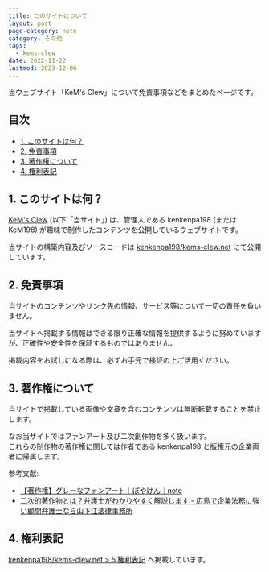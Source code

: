```yaml
---
title: このサイトについて
layout: post
page-category: note
category: その他
tags:
  - kems-clew
date: 2022-11-22
lastmod: 2023-12-06
---
```


当ウェブサイト「KeM's Clew」について免責事項などをまとめたページです。

<!-- omit in toc -->
## 目次

- [1. このサイトは何？](#1-このサイトは何)
- [2. 免責事項](#2-免責事項)
- [3. 著作権について](#3-著作権について)
- [4. 権利表記](#4-権利表記)

## 1. このサイトは何？

[KeM's Clew](https://kems-clew.net/) (以下「当サイト」) は、管理人である kenkenpa198 (または KeM198) が趣味で制作したコンテンツを公開しているウェブサイトです。  

当サイトの構築内容及びソースコードは [kenkenpa198/kems-clew.net](https://github.com/kenkenpa198/kems-clew.net) にて公開しています。

## 2. 免責事項

当サイトのコンテンツやリンク先の情報、サービス等について一切の責任を負いません。

当サイトへ掲載する情報はできる限り正確な情報を提供するように努めていますが、正確性や安全性を保証するものではありません。

掲載内容をお試しになる際は、必ずお手元で検証の上ご活用ください。

## 3. 著作権について

当サイトで掲載している画像や文章を含むコンテンツは無断転載することを禁止します。  

なお当サイトではファンアート及び二次創作物を多く扱います。  
これらの制作物の著作権に関しては作者である kenkenpa198 と版権元の企業両者に帰属します。

参考文献:

- [【著作権】グレーなファンアート｜ぽやけん｜note](https://note.com/free_yaken/n/nf593628cb8c4)
- [二次的著作物とは？弁護士がわかりやすく解説します - 広島で企業法務に強い顧問弁護士なら山下江法律事務所](https://hiroshima-kigyo.com/column/8178)

## 4. 権利表記

[kenkenpa198/kems-clew.net > 5.権利表記](https://github.com/kenkenpa198/kems-clew.net#5-%E6%A8%A9%E5%88%A9%E8%A1%A8%E8%A8%98) へ掲載しています。
